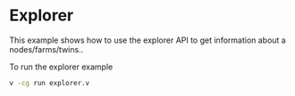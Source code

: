 # Explorer

This example shows how to use the explorer API to get information about a nodes/farms/twins..

To run the explorer example

```sh
v -cg run explorer.v
```


